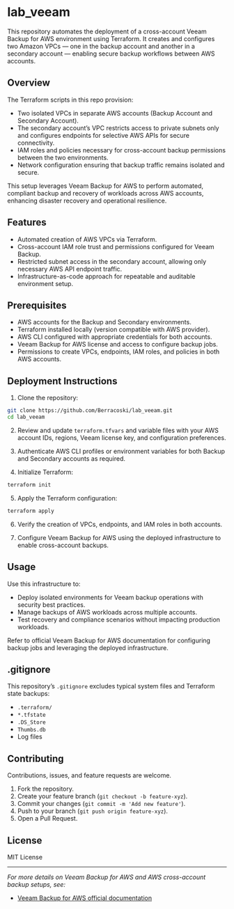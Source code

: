 # lab_veeam

This repository automates the deployment of a cross-account Veeam Backup for AWS environment using Terraform. It creates and configures two Amazon VPCs — one in the backup account and another in a secondary account — enabling secure backup workflows between AWS accounts.

## Overview

The Terraform scripts in this repo provision:

- Two isolated VPCs in separate AWS accounts (Backup Account and Secondary Account).
- The secondary account’s VPC restricts access to private subnets only and configures endpoints for selective AWS APIs for secure connectivity.
- IAM roles and policies necessary for cross-account backup permissions between the two environments.
- Network configuration ensuring that backup traffic remains isolated and secure.

This setup leverages Veeam Backup for AWS to perform automated, compliant backup and recovery of workloads across AWS accounts, enhancing disaster recovery and operational resilience.

## Features

- Automated creation of AWS VPCs via Terraform.
- Cross-account IAM role trust and permissions configured for Veeam Backup.
- Restricted subnet access in the secondary account, allowing only necessary AWS API endpoint traffic.
- Infrastructure-as-code approach for repeatable and auditable environment setup.

## Prerequisites

- AWS accounts for the Backup and Secondary environments.
- Terraform installed locally (version compatible with AWS provider).
- AWS CLI configured with appropriate credentials for both accounts.
- Veeam Backup for AWS license and access to configure backup jobs.
- Permissions to create VPCs, endpoints, IAM roles, and policies in both AWS accounts.

## Deployment Instructions

1. Clone the repository:
```bash
git clone https://github.com/Berracoski/lab_veeam.git
cd lab_veeam
```

2. Review and update `terraform.tfvars` and variable files with your AWS account IDs, regions, Veeam license key, and configuration preferences.

3. Authenticate AWS CLI profiles or environment variables for both Backup and Secondary accounts as required.

4. Initialize Terraform:
```bash
terraform init
```
5. Apply the Terraform configuration:
```bash
terraform apply
```

6. Verify the creation of VPCs, endpoints, and IAM roles in both accounts.

7. Configure Veeam Backup for AWS using the deployed infrastructure to enable cross-account backups.

## Usage

Use this infrastructure to:

- Deploy isolated environments for Veeam backup operations with security best practices.
- Manage backups of AWS workloads across multiple accounts.
- Test recovery and compliance scenarios without impacting production workloads.

Refer to official Veeam Backup for AWS documentation for configuring backup jobs and leveraging the deployed infrastructure.

## .gitignore

This repository’s `.gitignore` excludes typical system files and Terraform state backups:

- `.terraform/`
- `*.tfstate`
- `.DS_Store`
- `Thumbs.db`
- Log files

## Contributing

Contributions, issues, and feature requests are welcome.

1. Fork the repository.
2. Create your feature branch (`git checkout -b feature-xyz`).
3. Commit your changes (`git commit -m 'Add new feature'`).
4. Push to your branch (`git push origin feature-xyz`).
5. Open a Pull Request.

## License

MIT License

---

*For more details on Veeam Backup for AWS and AWS cross-account backup setups, see:*

- [Veeam Backup for AWS official documentation](https://www.veeam.com/aws-backup.html)
